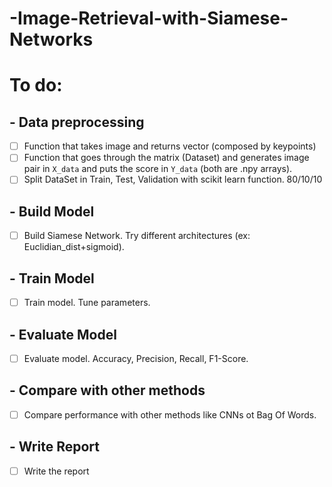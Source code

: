 # -Image-Retrieval-with-Siamese-Networks

# To do:
## - Data preprocessing
- [ ] Function that takes image and returns vector (composed by keypoints)
- [ ] Function that goes through the matrix (Dataset) and generates image pair in `X_data` and puts the score in `Y_data` (both are .npy arrays).
- [ ] Split DataSet in Train, Test, Validation with scikit learn function. 80/10/10
## - Build Model
- [ ] Build Siamese Network. Try different architectures (ex: Euclidian_dist+sigmoid).
## - Train Model
- [ ] Train model. Tune parameters.
## - Evaluate Model
- [ ] Evaluate model. Accuracy, Precision, Recall, F1-Score.
## - Compare with other methods
- [ ] Compare performance with other methods like CNNs ot Bag Of Words.
## - Write Report
- [ ] Write the report

